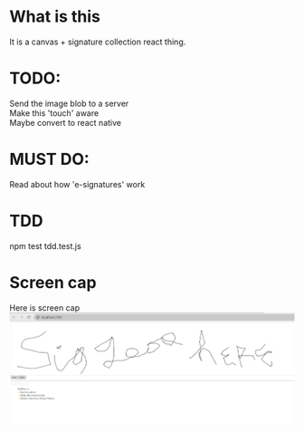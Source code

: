 # What is this

It is a canvas + signature collection react thing.

# TODO:

Send the image blob to a server  
Make this 'touch' aware  
Maybe convert to react native

# MUST DO:

Read about how 'e-signatures' work

# TDD

npm test tdd.test.js

# Screen cap

Here is screen cap
![screencap.png](screencap.png)
